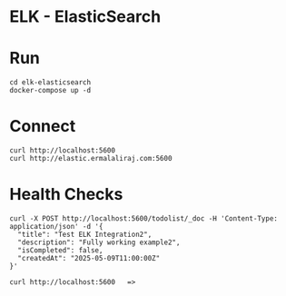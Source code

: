 # ELK - ElasticSearch

# Run
    cd elk-elasticsearch
	docker-compose up -d

# Connect
	curl http://localhost:5600
    curl http://elastic.ermalaliraj.com:5600

# Health Checks
	curl -X POST http://localhost:5600/todolist/_doc -H 'Content-Type: application/json' -d '{
      "title": "Test ELK Integration2",
      "description": "Fully working example2",
      "isCompleted": false,
      "createdAt": "2025-05-09T11:00:00Z"
    }'

    curl http://localhost:5600   => 